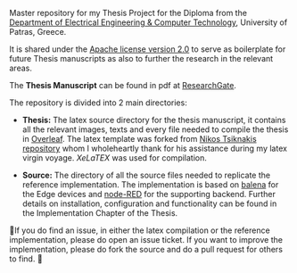 Master repository for my Thesis Project for the Diploma from the [Department of Electrical Engineering & Computer Technology](http://www.ece.upatras.gr/en/), University of Patras, Greece.

It is shared under the [Apache license version 2.0](https://opensource.org/licenses/Apache-2.0) to serve as boilerplate for future Thesis manuscripts as also to further the research in the relevant areas.

The **Thesis Manuscript** can be found in pdf at [ResearchGate](https://www.researchgate.net/publication/336564357_An_IoT_Edge-as-a-service_Eaas_Distributed_Architecture_Reference_Implementation).

The repository is divided into 2 main directories:

 -  **Thesis:** The latex source directory for the thesis manuscript, it contains all the relevant images, texts and every file needed to compile the thesis in [Overleaf](https://www.overleaf.com). The latex template was forked from [Nikos Tsiknakis repository](https://github.com/tsikup/ece-upatras-thesis-template) whom I wholeheartly thank for his assistance during my latex virgin voyage. *XeLaTEX* was used for compilation.
 
- **Source:** The directory of all the source files needed to replicate the reference implementation. The implementation is based on [balena](https://www.balena.io/) for the Edge devices and [node-RED](https://nodered.org/) for the supporting backend. Further details on installation, configuration and functionality can be found in the Implementation Chapter of the Thesis.

📍If you do find an issue, in either the latex compilation or the reference implementation, please do open an issue ticket. If you want to improve the implementation, please do fork the source and do a pull request for others to find. 🚀
